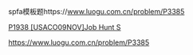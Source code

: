 spfa模板题https://www.luogu.com.cn/problem/P3385

[P1938 [USACO09NOV]Job Hunt S](https://www.luogu.com.cn/problem/P1938)

https://www.luogu.com.cn/problem/P3385
